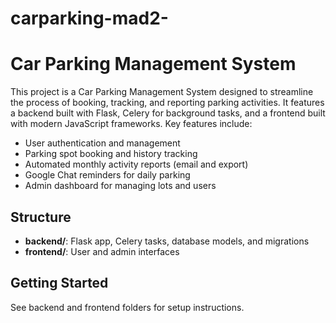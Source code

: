 # carparking-mad2-
# Car Parking Management System

This project is a Car Parking Management System designed to streamline the process of booking, tracking, and reporting parking activities. It features a backend built with Flask, Celery for background tasks, and a frontend built with modern JavaScript frameworks. Key features include:

- User authentication and management
- Parking spot booking and history tracking
- Automated monthly activity reports (email and export)
- Google Chat reminders for daily parking
- Admin dashboard for managing lots and users

## Structure
- **backend/**: Flask app, Celery tasks, database models, and migrations
- **frontend/**: User and admin interfaces

## Getting Started
See backend and frontend folders for setup instructions. 